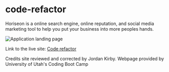 # code-refactor

Horiseon is a online search engine, online reputation, and social media marketing tool to help you put your business into more peoples hands.

![Application landing page](./assests/images/2020-07-24.png)

Link to the live site: [Code refactor](https://feizhi255.github.io/code-refactor/)

Credits site reviewed and corrected by Jordan Kirby. Webpage provided by University of Utah's Coding Boot Camp